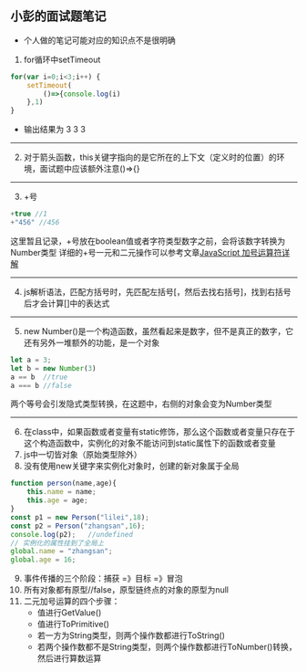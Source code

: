 ## 小彭的面试题笔记
- 个人做的笔记可能对应的知识点不是很明确

1. for循环中setTimeout 
```js
for(var i=0;i<3;i++) {
    setTimeout(
        ()=>{console.log(i)
    },1)
}
```
- 输出结果为 3 3 3
********
2. 对于箭头函数，this关键字指向的是它所在的上下文（定义时的位置）的环境，面试题中应该额外注意()=>{}
*******
3. +号
```js
+true //1
+"456" //456
```
这里暂且记录，+号放在boolean值或者字符类型数字之前，会将该数字转换为Number类型
详细的+号一元和二元操作可以参考文章[JavaScript 加号运算符详解](https://www.cnblogs.com/polk6/p/js-adv-addopr.html)
********
4. js解析语法，匹配方括号时，先匹配左括号\[，然后去找右括号\]，找到右括号后才会计算[]中的表达式
******
5. new Number()是一个构造函数，虽然看起来是数字，但不是真正的数字，它还有另外一堆额外的功能，是一个对象
```js
let a = 3;
let b = new Number(3)
a == b  //true
a === b //false
``` 
两个等号会引发隐式类型转换，在这题中，右侧的对象会变为Number类型
*******
6. 在class中，如果函数或者变量有static修饰，那么这个函数或者变量只存在于这个构造函数中，实例化的对象不能访问到static属性下的函数或者变量
7. js中一切皆对象（原始类型除外）
8. 没有使用new关键字来实例化对象时，创建的新对象属于全局
```js
function person(name,age){
    this.name = name;
    this.age = age;
}
const p1 = new Person("lilei",18);
const p2 = Person("zhangsan",16);
console.log(p2);   //undefined
// 实例化的属性挂到了全局上
global.name = "zhangsan";
global.age = 16;
```
9. 事件传播的三个阶段：捕获 =》目标 =》冒泡
10. 所有对象都有原型//false，原型链终点的对象的原型为null
11. 二元加号运算的四个步骤：
    - 值进行GetValue()
    - 值进行ToPrimitive()
    - 若一方为String类型，则两个操作数都进行ToString()
    - 若两个操作数都不是String类型，则两个操作数都进行ToNumber()转换，然后进行算数运算

